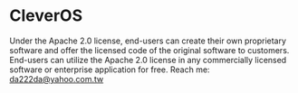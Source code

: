 # CleverOS
Under the Apache 2.0 license, end-users can create their own proprietary software and offer the licensed code of the original software to customers. End-users can utilize the Apache 2.0 license in any commercially licensed software or enterprise application for free.
Reach me: da222da@yahoo.com.tw
